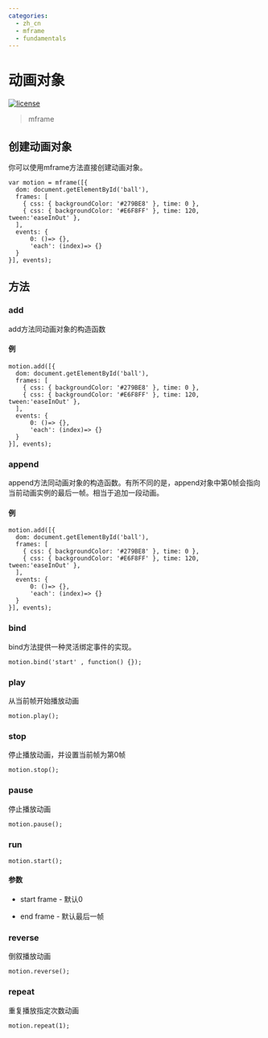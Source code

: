 ```yaml
---
categories:
  - zh_cn
  - mframe
  - fundamentals
---
```

# 动画对象

[![license](https://img.shields.io/github/license/momentum-design/momentum-ui.svg?color=blueviolet)](https://github.com/momentum-design/momentum-ui/blob/master/charts/LICENSE)

> mframe

## 创建动画对象

你可以使用mframe方法直接创建动画对象。

```
var motion = mframe([{
  dom: document.getElementById('ball'),
  frames: [
    { css: { backgroundColor: '#279BE8' }, time: 0 },
    { css: { backgroundColor: '#E6F8FF' }, time: 120, tween:'easeInOut' },
  ],
  events: {
      0: ()=> {},
      'each': (index)=> {}
  }
}], events);
```
## 方法

### add

add方法同动画对象的构造函数

#### 例

```
motion.add([{
  dom: document.getElementById('ball'),
  frames: [
    { css: { backgroundColor: '#279BE8' }, time: 0 },
    { css: { backgroundColor: '#E6F8FF' }, time: 120, tween:'easeInOut' },
  ],
  events: {
      0: ()=> {},
      'each': (index)=> {}
  }
}], events);
```

### append

append方法同动画对象的构造函数。有所不同的是，append对象中第0帧会指向当前动画实例的最后一帧。相当于追加一段动画。

#### 例

```
motion.add([{
  dom: document.getElementById('ball'),
  frames: [
    { css: { backgroundColor: '#279BE8' }, time: 0 },
    { css: { backgroundColor: '#E6F8FF' }, time: 120, tween:'easeInOut' },
  ],
  events: {
      0: ()=> {},
      'each': (index)=> {}
  }
}], events);
```

### bind

bind方法提供一种灵活绑定事件的实现。

```
motion.bind('start' , function() {});
```

### play

从当前帧开始播放动画

```
motion.play();
```

### stop

停止播放动画，并设置当前帧为第0帧

```
motion.stop();
```

### pause

停止播放动画

```
motion.pause();
```

### run

```
motion.start();
```

#### 参数

+ start frame - 默认0

+ end frame - 默认最后一帧

### reverse

倒叙播放动画

```
motion.reverse();
```

### repeat

重复播放指定次数动画

```
motion.repeat(1);
```